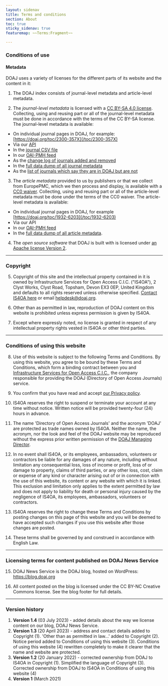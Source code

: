```yaml
---
layout: sidenav
title: Terms and conditions
section: About
toc: true
sticky_sidenav: true
featuremap: ~~Terms:Fragment~~

---
```


### Conditions of use

#### Metadata
DOAJ uses a variety of licenses for the different parts of its website and the content in it:

1. The DOAJ index consists of journal-level metadata and article-level metadata.

2. The *journal-level metadata* is licensed with a [CC BY-SA 4.0 license](https://creativecommons.org/licenses/by-sa/4.0/). Collecting, using and reusing part or all of the journal-level metadata must be done in accordance with the terms of the CC BY-SA license. The journal-level metadata is available:

  + On individual journal pages in DOAJ, for example: [https://doaj.org/toc/2300-357X](/toc/2300-357X)
  + Via our [API](/docs/api/)
  + In the [journal CSV file](/csv)
  + In our [OAI-PMH feed](/docs/oai-pmh)
  + As the [change log of journals added and removed](https://docs.google.com/spreadsheets/d/183mRBRqs2jOyP0qZWXN8dUd02D4vL0Mov_kgYF8HORM/edit#gid=0)
  + In the [full data dump of all journal metadata](/docs/public-data-dump/)
  + As the [list of journals which say they are in DOAJ but are not](https://docs.google.com/spreadsheets/d/1Y_Sza4rPDkf-NNX9kwiErGrKeNTM75md9B63A_gVpaQ/edit?usp=sharing)

3. The *article metadata* provided to us by publishers or that we collect from EuropePMC, which we then process and display, is available with a [CC0 waiver](https://creativecommons.org/share-your-work/public-domain/cc0/). Collecting, using and reusing part or all of the article-level metadata must be done under the terms of the CC0 waiver. The article-level metadata is available:

  + On individual journal pages in DOAJ, for example [https://doaj.org/toc/1932-6203](/toc/1932-6203)
  + Via our API
  + In our [OAI-PMH feed](/docs/oai-pmh)
  + In the [full data dump of all article metadata](/docs/public-data-dump/).

4. The *open source software* that DOAJ is built with is licensed under [an Apache license Version 2](https://github.com/DOAJ/doaj/blob/develop/LICENSE).

---

### Copyright
5. Copyright of this site and the intellectual property contained in it is owned by Infrastructure Services for Open Access C.I.C. ("IS4OA"), 2 Clyst Works, Clyst Road, Topsham, Devon EX3 0EP, United Kingdom and defaults to all rights reserved unless otherwise specified. [Contact IS4OA here](https://is4oa.org/contact-us/) or email helpdesk@doaj.org.

6. Other than as permitted in law, reproduction of DOAJ content on this website is prohibited unless express permission is given by IS4OA.

7. Except where expressly noted, no license is granted in respect of any intellectual property rights vested in IS4OA or other third parties.

---

### Conditions of using this website
8. Use of this website is subject to the following Terms and Conditions. By using this website, you agree to be bound by these Terms and Conditions, which form a binding contract between you and [Infrastructure Services for Open Access C.I.C.](https://is4oa.org/), the company responsible for providing the DOAJ (Directory of Open Access Journals) service.

9. You confirm that you have read and accept [our Privacy policy](/privacy/).

10. IS4OA reserves the right to suspend or terminate your account at any time without notice. Written notice will be provided twenty-four (24) hours in advance.

11. The name 'Directory of Open Access Journals' and the acronym 'DOAJ' are protected as trade names owned by IS4OA. Neither the name, the acronym, nor the look and feel of the DOAJ website may be reproduced without the express prior written permission of the [DOAJ Managing Director](mailto:helpdesk@doaj.org).

12. In no event shall IS4OA, or its employees, ambassadors, volunteers or contractors be liable for any damages of any nature, including without limitation any consequential loss, loss of income or profit, loss of or damage to property, claims of third parties, or any other loss, cost, claim or expense of any kind or character arising out of or in connection with the use of this website, its content or any website with which it is linked. This exclusion and limitation only applies to the extent permitted by law and does not apply to liability for death or personal injury caused by the negligence of IS4OA, its employees, ambassadors, volunteers or contractors.

13. IS4OA reserves the right to change these Terms and Conditions by posting changes on this page of this website and you will be deemed to have accepted such changes if you use this website after those changes are posted.

14. These terms shall be governed by and construed in accordance with English Law.

---

### Licensing terms for content published on DOAJ News Service
15. DOAJ News Service is the DOAJ blog, hosted on WordPress: https://blog.doaj.org

16. All content posted on the blog is licensed under the CC BY-NC Creative Commons license. See the blog footer for full details.

---

### Version history
1. **Version 1.4** (03 July 2023) - added details about the way we license content on our blog, DOAJ News Service.
2. **Version 1.3** (20 April 2023) - address and contact details added to Copyright (1). 'Other than as permitted in law...' added to Copyright (2). Notice period added to Conditions of using this website (3). Conditions of using this website (4) rewritten completely to make it clearer that the name and website are protected.
3. **Version 1.2** (20 January 2022) - corrected ownership from DOAJ to IS4OA in Copyright (1). Simplified the language of Copyright (3). Corrected ownership from DOAJ to IS4OA in Conditions of using this website (4)
4. **Version 1** (March 2021)

